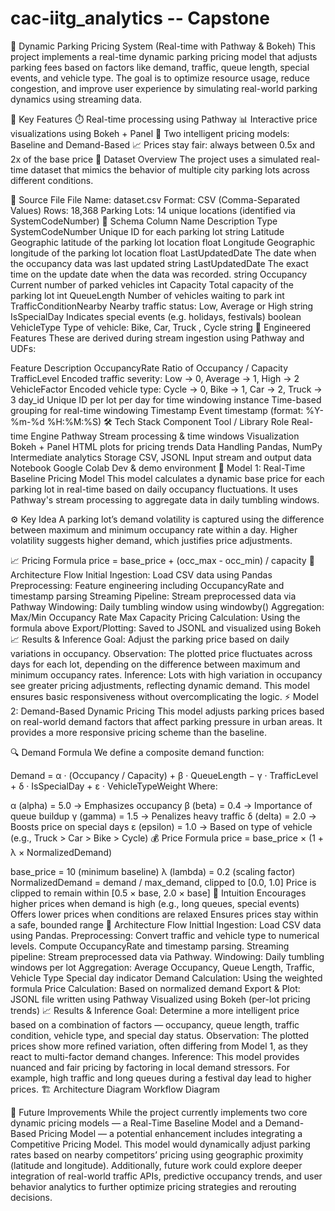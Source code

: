 # cac-iitg_analytics -- Capstone


🚗 Dynamic Parking Pricing System (Real-time with Pathway & Bokeh)
This project implements a real-time dynamic parking pricing model that adjusts parking fees based on factors like demand, traffic, queue length, special events, and vehicle type. The goal is to optimize resource usage, reduce congestion, and improve user experience by simulating real-world parking dynamics using streaming data.

📌 Key Features
⏱️ Real-time processing using Pathway
📊 Interactive price visualizations using Bokeh + Panel
🧠 Two intelligent pricing models: Baseline and Demand-Based
📈 Prices stay fair: always between 0.5x and 2x of the base price
📂 Dataset Overview
The project uses a simulated real-time dataset that mimics the behavior of multiple city parking lots across different conditions.

🔸 Source File
File Name: dataset.csv
Format: CSV (Comma-Separated Values)
Rows: 18,368
Parking Lots: 14 unique locations (identified via SystemCodeNumber)
🔸 Schema
Column Name	Description	Type
SystemCodeNumber	Unique ID for each parking lot	string
Latitude	Geographic latitude of the parking lot location	float
Longitude	Geographic longitude of the parking lot location	float
LastUpdatedDate	The date when the occupancy data was last updated	string
LastUpdatedDate	The exact time on the update date when the data was recorded.	string
Occupancy	Current number of parked vehicles	int
Capacity	Total capacity of the parking lot	int
QueueLength	Number of vehicles waiting to park	int
TrafficConditionNearby	Nearby traffic status: Low, Average or High	string
IsSpecialDay	Indicates special events (e.g. holidays, festivals)	boolean
VehicleType	Type of vehicle: Bike, Car, Truck , Cycle	string
🔸 Engineered Features
These are derived during stream ingestion using Pathway and UDFs:

Feature	Description
OccupancyRate	Ratio of Occupancy / Capacity
TrafficLevel	Encoded traffic severity: Low → 0, Average → 1, High → 2
VehicleFactor	Encoded vehicle type: Cycle → 0, Bike → 1, Car → 2, Truck → 3
day_id	Unique ID per lot per day for time windowing
instance	Time-based grouping for real-time windowing
Timestamp	Event timestamp (format: %Y-%m-%d %H:%M:%S)
🛠️ Tech Stack
Component	Tool / Library	Role
Real-time Engine	Pathway	Stream processing & time windows
Visualization	Bokeh + Panel	HTML plots for pricing trends
Data Handling	Pandas, NumPy	Intermediate analytics
Storage	CSV, JSONL	Input stream and output data
Notebook	Google Colab	Dev & demo environment
🧠 Model 1: Real-Time Baseline Pricing Model
This model calculates a dynamic base price for each parking lot in real-time based on daily occupancy fluctuations. It uses Pathway's stream processing to aggregate data in daily tumbling windows.

⚙️ Key Idea
A parking lot’s demand volatility is captured using the difference between maximum and minimum occupancy rate within a day. Higher volatility suggests higher demand, which justifies price adjustments.

📈 Pricing Formula
 price = base_price + (occ_max - occ_min) / capacity 
🧱 Architecture Flow
Initial Ingestion: Load CSV data using Pandas
Preprocessing: Feature engineering including OccupancyRate and timestamp parsing
Streaming Pipeline: Stream preprocessed data via Pathway
Windowing: Daily tumbling window using windowby()
Aggregation:
Max/Min Occupancy Rate
Max Capacity
Pricing Calculation: Using the formula above
Export/Plotting: Saved to JSONL and visualized using Bokeh
📈 Results & Inference
Goal: Adjust the parking price based on daily variations in occupancy.
Observation: The plotted price fluctuates across days for each lot, depending on the difference between maximum and minimum occupancy rates.
Inference: Lots with high variation in occupancy see greater pricing adjustments, reflecting dynamic demand. This model ensures basic responsiveness without overcomplicating the logic.
⚡ Model 2: Demand-Based Dynamic Pricing
This model adjusts parking prices based on real-world demand factors that affect parking pressure in urban areas. It provides a more responsive pricing scheme than the baseline.

🔍 Demand Formula
We define a composite demand function:

 Demand = α · (Occupancy / Capacity) + β · QueueLength − γ · TrafficLevel + δ · IsSpecialDay + ε · VehicleTypeWeight 
Where:

α (alpha) = 5.0 → Emphasizes occupancy
β (beta) = 0.4 → Importance of queue buildup
γ (gamma) = 1.5 → Penalizes heavy traffic
δ (delta) = 2.0 → Boosts price on special days
ε (epsilon) = 1.0 → Based on type of vehicle (e.g., Truck > Car > Bike > Cycle)
💰 Price Formula
price = base_price × (1 + λ × NormalizedDemand)

base_price = 10 (minimum baseline)
λ (lambda) = 0.2 (scaling factor)
NormalizedDemand = demand / max_demand, clipped to [0.0, 1.0]
Price is clipped to remain within [0.5 × base, 2.0 × base]
🎯 Intuition
Encourages higher prices when demand is high (e.g., long queues, special events)
Offers lower prices when conditions are relaxed
Ensures prices stay within a safe, bounded range
🔄 Architecture Flow
Inittial Ingestion: Load CSV data using Pandas.
Preprocessing:
Convert traffic and vehicle type to numerical levels.
Compute OccupancyRate and timestamp parsing.
Streaming pipeline: Stream preprocessed data via Pathway.
Windowing: Daily tumbling windows per lot
Aggregation:
Average Occupancy, Queue Length, Traffic, Vehicle Type
Special day indicator
Demand Calculation: Using the weighted formula
Price Calculation: Based on normalized demand
Export & Plot:
JSONL file written using Pathway
Visualized using Bokeh (per-lot pricing trends)
📈 Results & Inference
Goal: Determine a more intelligent price based on a combination of factors — occupancy, queue length, traffic condition, vehicle type, and special day status.
Observation: The plotted prices show more refined variation, often differing from Model 1, as they react to multi-factor demand changes.
Inference: This model provides nuanced and fair pricing by factoring in local demand stressors. For example, high traffic and long queues during a festival day lead to higher prices.
🏗️ Architecture Diagram
Workflow Diagram

🚀 Future Improvements
While the project currently implements two core dynamic pricing models — a Real-Time Baseline Model and a Demand-Based Pricing Model — a potential enhancement includes integrating a Competitive Pricing Model. This model would dynamically adjust parking rates based on nearby competitors’ pricing using geographic proximity (latitude and longitude). Additionally, future work could explore deeper integration of real-world traffic APIs, predictive occupancy trends, and user behavior analytics to further optimize pricing strategies and rerouting decisions.
